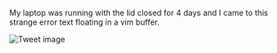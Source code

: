My laptop was running with the lid closed for 4 days and I came to this strange error text floating in a vim buffer.


![Tweet image](/assets/crosspoast/FqFWQKfaAAAcVP-.png)

